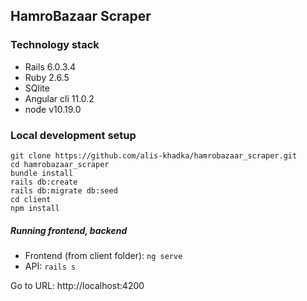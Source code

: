 ## HamroBazaar Scraper

### Technology stack

- Rails 6.0.3.4
- Ruby 2.6.5
- SQlite
- Angular cli 11.0.2
- node v10.19.0

### Local development setup

```
git clone https://github.com/alis-khadka/hamrobazaar_scraper.git
cd hamrobazaar_scraper
bundle install
rails db:create
rails db:migrate db:seed
cd client
npm install
```

##### Running frontend, backend 

- Frontend (from client folder): `ng serve`
- API: `rails s`

Go to URL: http://localhost:4200
